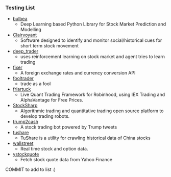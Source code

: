 ### Testing List
+ [bulbea](https://github.com/achillesrasquinha/bulbea)
  -  Deep Learning based Python Library for Stock Market Prediction and Modelling
+ [Clairvoyant](https://github.com/anfederico/Clairvoyant)
  -  Software designed to identify and monitor social/historical cues for short term stock movement
+ [deep_trader](https://github.com/deependersingla/deep_trader)
  -  uses reinforcement learning on stock market and agent tries to learn trading
+ [fixer](https://github.com/fixerAPI/fixer)
  -  A foreign exchange rates and currency conversion API
+ [fooltrader](https://github.com/foolcage/fooltrader)
  -  trade as a fool
+ [friartuck](https://github.com/codesociety/friartuck)
  -  Live Quant Trading Framework for Robinhood, using IEX Trading and AlphaVantage for Free Prices.
+ [StockSharp](https://github.com/StockSharp/StockSharp)
  -  Algorithmic trading and quantitative trading open source platform to develop trading robots.
+ [trump2cash](https://github.com/maxbbraun/trump2cash)
  -  A stock trading bot powered by Trump tweets
+ [tushare](https://github.com/waditu/tushare)
  -  TuShare is a utility for crawling historical data of China stocks
+ [wallstreet](https://github.com/mcdallas/wallstreet)
  -  Real time stock and option data.
+ [ystockquote](https://github.com/cgoldberg/ystockquote)
  -  Fetch stock quote data from Yahoo Finance

COMMIT to add to list :)
